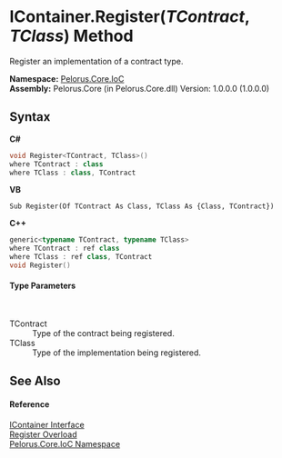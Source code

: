 # IContainer.Register(*TContract*, *TClass*) Method 
 

Register an implementation of a contract type.

**Namespace:**&nbsp;<a href="D77506BC">Pelorus.Core.IoC</a><br />**Assembly:**&nbsp;Pelorus.Core (in Pelorus.Core.dll) Version: 1.0.0.0 (1.0.0.0)

## Syntax

**C#**<br />
``` C#
void Register<TContract, TClass>()
where TContract : class
where TClass : class, TContract

```

**VB**<br />
``` VB
Sub Register(Of TContract As Class, TClass As {Class, TContract})
```

**C++**<br />
``` C++
generic<typename TContract, typename TClass>
where TContract : ref class
where TClass : ref class, TContract
void Register()
```


#### Type Parameters
&nbsp;<dl><dt>TContract</dt><dd>Type of the contract being registered.</dd><dt>TClass</dt><dd>Type of the implementation being registered.</dd></dl>

## See Also


#### Reference
<a href="E534F261">IContainer Interface</a><br /><a href="1DE2BA86">Register Overload</a><br /><a href="D77506BC">Pelorus.Core.IoC Namespace</a><br />